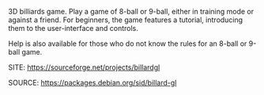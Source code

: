 
 3D billiards game.
 Play a game of 8-ball or 9-ball, either in training mode
 or against a friend. For beginners, the game features a 
 tutorial, introducing them to the user-interface and 
 controls. 
 
 Help is also available for those who do not know the rules
 for an 8-ball or 9-ball game. 
 
 SITE: https://sourceforge.net/projects/billardgl

 SOURCE: https://packages.debian.org/sid/billard-gl
